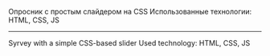 Опросник с простым слайдером на CSS
Использованные технологии: HTML, CSS, JS

---

Syrvey with a simple CSS-based slider
Used technology: HTML, CSS, JS

